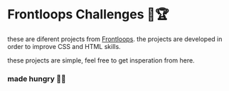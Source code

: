 # Frontloops Challenges 🚀🏆

these are diferent projects from [Frontloops](https://frontloops.io/ "Frontloops"). the projects are developed in order to improve CSS and HTML skills.

these projects are simple, feel free to get insperation from here.

### made hungry 🌮🍕

